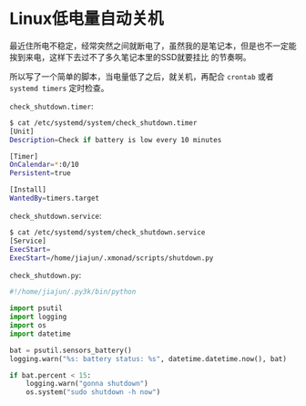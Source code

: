 # Linux低电量自动关机

最近住所电不稳定，经常突然之间就断电了，虽然我的是笔记本，但是也不一定能挨到来电，这样下去过不了多久笔记本里的SSD就要挂比
的节奏啊。

所以写了一个简单的脚本，当电量低了之后，就关机，再配合 `crontab` 或者 `systemd timers` 定时检查。

`check_shutdown.timer`:

```bash
$ cat /etc/systemd/system/check_shutdown.timer 
[Unit]
Description=Check if battery is low every 10 minutes

[Timer]
OnCalendar=*:0/10
Persistent=true

[Install]
WantedBy=timers.target
```

`check_shutdown.service`:

```bash
$ cat /etc/systemd/system/check_shutdown.service 
[Service]
ExecStart=
ExecStart=/home/jiajun/.xmonad/scripts/shutdown.py
```

`check_shutdown.py`:

```python
#!/home/jiajun/.py3k/bin/python

import psutil
import logging
import os
import datetime

bat = psutil.sensors_battery()
logging.warn("%s: battery status: %s", datetime.datetime.now(), bat)

if bat.percent < 15:
    logging.warn("gonna shutdown")
    os.system("sudo shutdown -h now")
```
